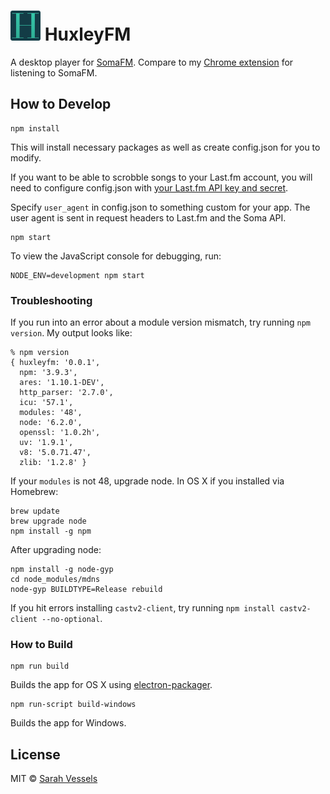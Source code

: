 # ![logo](https://raw.githubusercontent.com/cheshire137/huxleyfm/master/images/icon48.png) HuxleyFM

A desktop player for [SomaFM](http://somafm.com/). Compare to my [Chrome extension](https://github.com/cheshire137/soma-chrome) for listening to SomaFM.

## How to Develop

    npm install

This will install necessary packages as well as create config.json for you to modify.

If you want to be able to scrobble songs to your Last.fm account, you will need to configure config.json with [your Last.fm API key and secret](http://www.last.fm/api/account/create).

Specify `user_agent` in config.json to something custom for your app. The user agent is sent in request headers to Last.fm and the Soma API.

    npm start

To view the JavaScript console for debugging, run:

    NODE_ENV=development npm start

### Troubleshooting

If you run into an error about a module version mismatch, try running `npm version`. My output looks like:

```
% npm version
{ huxleyfm: '0.0.1',
  npm: '3.9.3',
  ares: '1.10.1-DEV',
  http_parser: '2.7.0',
  icu: '57.1',
  modules: '48',
  node: '6.2.0',
  openssl: '1.0.2h',
  uv: '1.9.1',
  v8: '5.0.71.47',
  zlib: '1.2.8' }
```

If your `modules` is not 48, upgrade node. In OS X if you installed via Homebrew:

    brew update
    brew upgrade node
    npm install -g npm

After upgrading node:

    npm install -g node-gyp
    cd node_modules/mdns
    node-gyp BUILDTYPE=Release rebuild

If you hit errors installing `castv2-client`, try running `npm install castv2-client --no-optional`.

### How to Build

    npm run build

Builds the app for OS X using [electron-packager](https://github.com/electron-userland/electron-packager).

    npm run-script build-windows

Builds the app for Windows.

## License

MIT © [Sarah Vessels](http://3till7.net)
